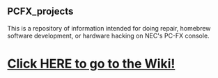 ## PCFX_projects
This is a repository of information intended for doing repair, homebrew software development, or hardware hacking on NEC's PC-FX console.


# [Click HERE to go to the Wiki!](https://github.com/charlesmacd/PCFX_Projects/wiki)

